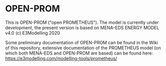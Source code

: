 # OPEN-PROM

This is OPEN-PROM ("open PROMETHEUS"). The model is currently under development, the present version 
is based on MENA-EDS ENERGY MODEL v4.0 (c) E3Modelling 2020

Some preliminary documentation of OPEN-PROM can be found in the Wiki of this repository, extensive documentation of the PROMETHEUS model (on which both MENA-EDS and OPEN-PROM are based) can be found here: https://e3modelling.com/modelling-tools/prometheus/
 
